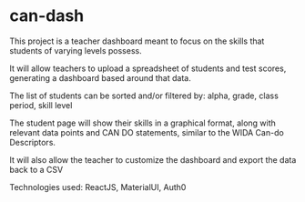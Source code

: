 # can-dash 
This project is a teacher dashboard meant to focus on the skills that students of varying levels possess. 

It will allow teachers to upload a spreadsheet of students and test scores, generating a dashboard based around that data. 

The list of students can be sorted and/or filtered by: 
alpha, grade, class period,  skill level

The student page will show their skills in a graphical format,
along with relevant data points and CAN DO statements, 
similar to the WIDA Can-do Descriptors.

It will also allow the teacher to customize the dashboard and export the data back to a CSV

Technologies used:
ReactJS, MaterialUI, Auth0
